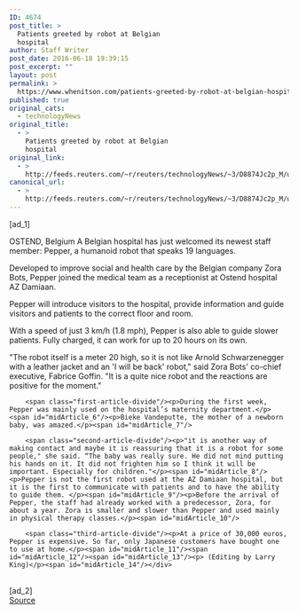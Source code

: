 ```yaml
---
ID: 4674
post_title: >
  Patients greeted by robot at Belgian
  hospital
author: Staff Writer
post_date: 2016-06-18 19:39:15
post_excerpt: ""
layout: post
permalink: >
  https://www.whenitson.com/patients-greeted-by-robot-at-belgian-hospital/
published: true
original_cats:
  - technologyNews
original_title:
  - >
    Patients greeted by robot at Belgian
    hospital
original_link:
  - >
    http://feeds.reuters.com/~r/reuters/technologyNews/~3/D8874Jc2p_M/us-tech-robot-health-idUSKCN0Z30QJ
canonical_url:
  - >
    http://feeds.reuters.com/~r/reuters/technologyNews/~3/D8874Jc2p_M/us-tech-robot-health-idUSKCN0Z30QJ
---
```

 [ad_1]
<br><div id="articleText">
<span id="midArticle_start"/>

<span id="midArticle_0"/><span class="focusParagraph" readability="5"><p><span class="articleLocation">OSTEND, Belgium</span> A Belgian hospital has just welcomed its newest staff member: Pepper, a humanoid robot that speaks 19 languages.</p></span><span id="midArticle_1"/><p>Developed to improve social and health care by the Belgian company Zora Bots, Pepper joined the medical team as a receptionist at Ostend hospital AZ Damiaan.</p><span id="midArticle_2"/><p>Pepper will introduce visitors to the hospital, provide information and guide visitors and patients to the correct floor and room. </p><span id="midArticle_3"/><p>With a speed of just 3 km/h (1.8 mph), Pepper is also able to guide slower patients. Fully charged, it can work for up to 20 hours on its own. </p><span id="midArticle_4"/><p>"The robot itself is a meter 20 high, so it is not like Arnold Schwarzenegger with a leather jacket and an 'I will be back' robot," said Zora Bots' co-chief executive, Fabrice Goffin. "It is a quite nice robot and the reactions are positive for the moment."</p><span id="midArticle_5"/>
        
        <span class="first-article-divide"/><p>During the first week, Pepper was mainly used on the hospital’s maternity department.</p><span id="midArticle_6"/><p>Bieke Vandeputte, the mother of a newborn baby, was amazed.</p><span id="midArticle_7"/>
        
        <span class="second-article-divide"/><p>"it is another way of making contact and maybe it is reassuring that it is a robot for some people," she said. “The baby was really sure. He did not mind putting his hands on it. It did not frighten him so I think it will be important. Especially for children."</p><span id="midArticle_8"/><p>Pepper is not the first robot used at the AZ Damiaan hospital, but it is the first to communicate with patients and to have the ability to guide them. </p><span id="midArticle_9"/><p>Before the arrival of Pepper, the staff had already worked with a predecessor, Zora, for about a year. Zora is smaller and slower than Pepper and used mainly in physical therapy classes.</p><span id="midArticle_10"/>
        
        <span class="third-article-divide"/><p>At a price of 30,000 euros, Pepper is expensive. So far, only Japanese customers have bought one to use at home.</p><span id="midArticle_11"/><span id="midArticle_12"/><span id="midArticle_13"/><p> (Editing by Larry King)</p><span id="midArticle_14"/></div>
<br>[ad_2]
<br><a href="http://feeds.reuters.com/~r/reuters/technologyNews/~3/D8874Jc2p_M/us-tech-robot-health-idUSKCN0Z30QJ">Source </a>